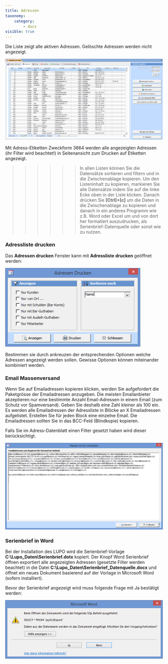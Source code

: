 ```yaml
---
title: Adressen
taxonomy:
    category:
        - docs
visible: true
---
```


Die Liste zeigt alle aktiven Adressen. Gelöschte Adressen werden nicht angezeigt.

![aktive-adressen](../../images/aktive-adressen.png)

Mit <span class="btn">Adress-Etiketten Zweckform 3664</span> werden alle angezeigten Adressen (ihr Filter wird beachtet!) in Seitenansicht zum Drucken auf Etiketten angezeigt.


>>>>>> In allen Listen können Sie die Datensätze sortieren und filtern und in die Zwischenablage kopieren. Um den Listeninhalt zu kopieren, markieren Sie alle Datensätze indem Sie auf die linke Ecke oben in der Liste klicken. Danach drücken Sie **[Ctrl]+[c]** um die Daten in die Zwischenablage zu kopieren und danach in ein anderes Programm wie z.B. Word oder Excel um und von dort her formatiert auszudrucken, als Serienbrief-Datenquelle oder sonst wie zu nutzen.

### Adressliste drucken

Das **Adressen drucken** Fenster kann mit **Adressliste drucken** geöffnet werden:

![adressen-drucken](../../images/adressen-drucken.png)

Bestimmen sie durch ankreuzen der entsprechenden Optionen welche Adressen angezeigt werden sollen. Gewisse Optionen können miteinander kombiniert werden.

### Email Massenversand

Wenn Sie auf <span class="btn">Emailadressen kopieren</span> klicken, werden Sie aufgefordert die Paketgrösse der Emailadressen anzugeben. Die meisten Emailanbieter akzeptieren nur eine bestimmte Anzahl Email-Adressen in einem Email (zum Schutz vor Spamversand). Geben Sie deshalb eine Zahl kleiner als 100 ein. Es werden alle Emailadressen der Adressliste in Blöcke an X Emailadressen aufgelistet. Erstellen Sie für jeden Block eine einzelne Email. Die Emailadressen sollten Sie in das BCC-Feld (Blindkopie) kopieren.

Falls Sie im Adress-Datenblatt einen Filter gesetzt haben wird dieser berücksichtigt.

![massenemail-versenden](../../images/massenemail-versenden.png)

### Serienbrief in Word

Bei der Installation des LUPO wird die Serienbrief-Vorlage **C:\Lupo_Daten\Serienbrief.dotx** kopiert. Der Knopf Word Serienbrief öffnen exportiert alle angezeigten Adressen (gesetzte Filter werden beachtet) in die Datei **C:\Lupo_Daten\Serienbrief_Datenquelle.docx** und öffnet ein neues Dokument basierend auf der Vorlage in Microsoft Word (sofern installiert).

Bevor der Serienbrief angezeigt wird muss folgende Frage mit Ja bestätigt werden:

![serienbrief-anzeigen](../../images/serienbrief-anzeigen.png)